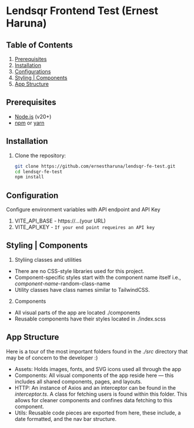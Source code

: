 # Lendsqr Frontend Test (Ernest Haruna)

## Table of Contents
1. [Prerequisites](#prerequisites)
2. [Installation](#installation)
3. [Configurations](#configurations)
4. [Styling | Components](#stylings-components)
5. [App Structure](#structure)

## Prerequisites
- [Node.js](https://nodejs.org/) (v20+)
- [npm](https://www.npmjs.com/) or [yarn](https://yarnpkg.com/)

## Installation
1. Clone the repository:
   ```sh
   git clone https://github.com/ernestharuna/lendsqr-fe-test.git
   cd lendsqr-fe-test
   npm install

## Configuration
Configure environment variables with API endpoint and API Key
1. VITE_API_BASE - https://...(your URL)
2. VITE_API_KEY - `If your end point requeires an API key`

## Styling | Components
1. Styliing classes and utilities
- There are no CSS-style libraries used for this project. 
- Component-specific styles start with the component name itself i.e., *component-name*-random-class-name
- Utility classes have class names similar to TailwindCSS.

2. Components
- All visual parts of the app are located ./components
- Reusable components have their styles located in ./index.scss

## App Structure
Here is a tour of the most important folders found in the *./src* directory that may be of concern to the developer :)
- Assets: Holds images, fonts, and SVG icons used all through the app
- Components: All visual components of the app reside here — this includes all shared components, pages, and layouts.
- HTTP: An instance of Axios and an interceptor can be found in the *interceptor.ts*. A class for fetching users is found within this folder. This allows for cleaner components and confines data fetching to this component.
- Utils: Reusable code pieces are exported from here, these include, a date formatted, and the nav bar structure.
